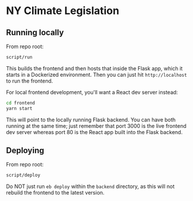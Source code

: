# NY Climate Legislation

## Running locally

From repo root:
```bash
script/run
```

This builds the frontend and then hosts that inside the Flask app, which it starts in a Dockerized environment. Then you can
just hit `http://localhost` to run the frontend.

For local frontend development, you'll want a React dev server instead:
```bash
cd frontend
yarn start
```

This will point to the locally running Flask backend. You can have both running at the same time; just remember
that port 3000 is the live frontend dev server whereas port 80 is the React app built into the Flask backend.

## Deploying

From repo root:
```bash
script/deploy
```

Do NOT just run `eb deploy` within the `backend` directory, as this will not rebuild the frontend to the latest version.